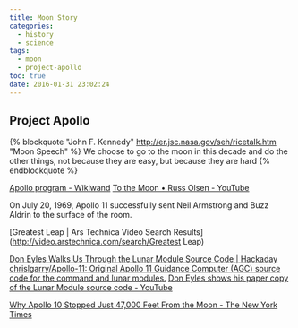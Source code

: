 ```yaml
---
title: Moon Story
categories:
  - history
  - science
tags:
  - moon
  - project-apollo
toc: true
date: 2016-01-31 23:02:24
---
```


## Project Apollo

{% blockquote "John F. Kennedy" http://er.jsc.nasa.gov/seh/ricetalk.htm "Moon Speech" %}
We choose to go to the moon in this decade and do the other things, not because they are easy, but because they are hard
{% endblockquote %}

[Apollo program - Wikiwand](http://www.wikiwand.com/en/Apollo_program)
[To the Moon • Russ Olsen - YouTube](https://www.youtube.com/watch?v=l3XwpSKqNZw)

On July 20, 1969, Apollo 11 successfully sent Neil Armstrong and Buzz Aldrin to the surface of the room.

[Greatest Leap | Ars Technica Video Search Results](http://video.arstechnica.com/search/Greatest Leap)

[Don Eyles Walks Us Through the Lunar Module Source Code | Hackaday](http://hackaday.com/2016/07/05/don-eyles-walks-us-through-the-lunar-module-source-code/)
[chrislgarry/Apollo-11: Original Apollo 11 Guidance Computer (AGC) source code for the command and lunar modules.](https://github.com/chrislgarry/Apollo-11)
[Don Eyles shows his paper copy of the Lunar Module source code - YouTube](https://www.youtube.com/watch?v=H0ITFbDuJz0)

[Why Apollo 10 Stopped Just 47,000 Feet From the Moon - The New York Times](https://www.nytimes.com/2019/05/13/science/apollo-10-moon-nasa.html)
